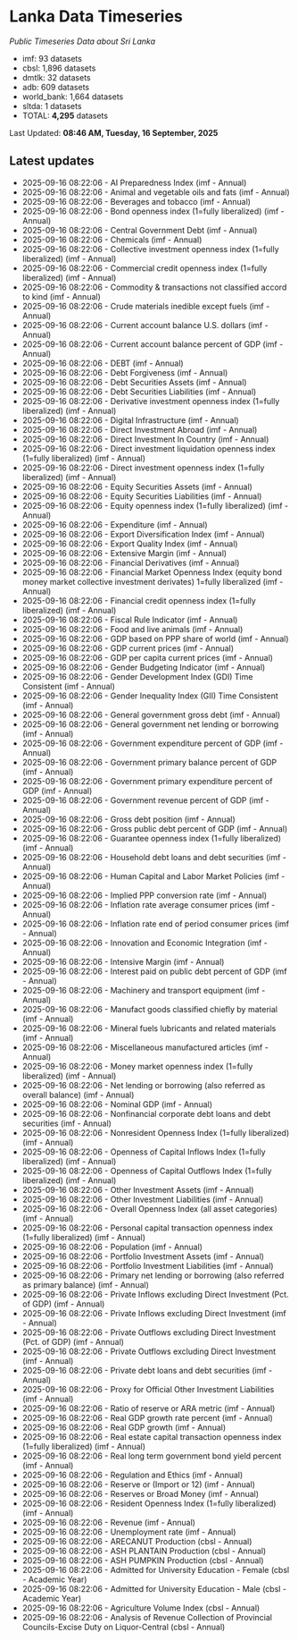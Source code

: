 # Lanka Data Timeseries
*Public Timeseries Data about Sri Lanka*

* imf: 93 datasets
* cbsl: 1,896 datasets
* dmtlk: 32 datasets
* adb: 609 datasets
* world_bank: 1,664 datasets
* sltda: 1 datasets
* TOTAL: **4,295** datasets

Last Updated: **08:46 AM, Tuesday, 16 September, 2025**

## Latest updates

* 2025-09-16 08:22:06 - AI Preparedness Index (imf - Annual)
* 2025-09-16 08:22:06 - Animal and vegetable oils and fats (imf - Annual)
* 2025-09-16 08:22:06 - Beverages and tobacco (imf - Annual)
* 2025-09-16 08:22:06 - Bond openness index (1=fully liberalized) (imf - Annual)
* 2025-09-16 08:22:06 - Central Government Debt (imf - Annual)
* 2025-09-16 08:22:06 - Chemicals (imf - Annual)
* 2025-09-16 08:22:06 - Collective investment openness index (1=fully liberalized) (imf - Annual)
* 2025-09-16 08:22:06 - Commercial credit openness index (1=fully liberalized) (imf - Annual)
* 2025-09-16 08:22:06 - Commodity & transactions not classified accord to kind (imf - Annual)
* 2025-09-16 08:22:06 - Crude materials inedible except fuels (imf - Annual)
* 2025-09-16 08:22:06 - Current account balance U.S. dollars (imf - Annual)
* 2025-09-16 08:22:06 - Current account balance percent of GDP (imf - Annual)
* 2025-09-16 08:22:06 - DEBT (imf - Annual)
* 2025-09-16 08:22:06 - Debt Forgiveness (imf - Annual)
* 2025-09-16 08:22:06 - Debt Securities Assets (imf - Annual)
* 2025-09-16 08:22:06 - Debt Securities Liabilities (imf - Annual)
* 2025-09-16 08:22:06 - Derivative investment openness index (1=fully liberalized) (imf - Annual)
* 2025-09-16 08:22:06 - Digital Infrastructure (imf - Annual)
* 2025-09-16 08:22:06 - Direct Investment Abroad (imf - Annual)
* 2025-09-16 08:22:06 - Direct Investment In Country (imf - Annual)
* 2025-09-16 08:22:06 - Direct investment liquidation openness index (1=fully liberalized) (imf - Annual)
* 2025-09-16 08:22:06 - Direct investment openness index (1=fully liberalized) (imf - Annual)
* 2025-09-16 08:22:06 - Equity Securities Assets (imf - Annual)
* 2025-09-16 08:22:06 - Equity Securities Liabilities (imf - Annual)
* 2025-09-16 08:22:06 - Equity openness index (1=fully liberalized) (imf - Annual)
* 2025-09-16 08:22:06 - Expenditure (imf - Annual)
* 2025-09-16 08:22:06 - Export Diversification Index (imf - Annual)
* 2025-09-16 08:22:06 - Export Quality Index (imf - Annual)
* 2025-09-16 08:22:06 - Extensive Margin (imf - Annual)
* 2025-09-16 08:22:06 - Financial Derivatives (imf - Annual)
* 2025-09-16 08:22:06 - Financial Market Openness Index (equity bond money market collective investment derivates) 1=fully liberalized (imf - Annual)
* 2025-09-16 08:22:06 - Financial credit openness index (1=fully liberalized) (imf - Annual)
* 2025-09-16 08:22:06 - Fiscal Rule Indicator (imf - Annual)
* 2025-09-16 08:22:06 - Food and live animals (imf - Annual)
* 2025-09-16 08:22:06 - GDP based on PPP share of world (imf - Annual)
* 2025-09-16 08:22:06 - GDP current prices (imf - Annual)
* 2025-09-16 08:22:06 - GDP per capita current prices (imf - Annual)
* 2025-09-16 08:22:06 - Gender Budgeting Indicator (imf - Annual)
* 2025-09-16 08:22:06 - Gender Development Index (GDI) Time Consistent (imf - Annual)
* 2025-09-16 08:22:06 - Gender Inequality Index (GII) Time Consistent (imf - Annual)
* 2025-09-16 08:22:06 - General government gross debt (imf - Annual)
* 2025-09-16 08:22:06 - General government net lending or borrowing (imf - Annual)
* 2025-09-16 08:22:06 - Government expenditure percent of GDP (imf - Annual)
* 2025-09-16 08:22:06 - Government primary balance percent of GDP (imf - Annual)
* 2025-09-16 08:22:06 - Government primary expenditure percent of GDP (imf - Annual)
* 2025-09-16 08:22:06 - Government revenue percent of GDP (imf - Annual)
* 2025-09-16 08:22:06 - Gross debt position (imf - Annual)
* 2025-09-16 08:22:06 - Gross public debt percent of GDP (imf - Annual)
* 2025-09-16 08:22:06 - Guarantee openness index (1=fully liberalized) (imf - Annual)
* 2025-09-16 08:22:06 - Household debt loans and debt securities (imf - Annual)
* 2025-09-16 08:22:06 - Human Capital and Labor Market Policies (imf - Annual)
* 2025-09-16 08:22:06 - Implied PPP conversion rate (imf - Annual)
* 2025-09-16 08:22:06 - Inflation rate average consumer prices (imf - Annual)
* 2025-09-16 08:22:06 - Inflation rate end of period consumer prices (imf - Annual)
* 2025-09-16 08:22:06 - Innovation and Economic Integration (imf - Annual)
* 2025-09-16 08:22:06 - Intensive Margin (imf - Annual)
* 2025-09-16 08:22:06 - Interest paid on public debt percent of GDP (imf - Annual)
* 2025-09-16 08:22:06 - Machinery and transport equipment (imf - Annual)
* 2025-09-16 08:22:06 - Manufact goods classified chiefly by material (imf - Annual)
* 2025-09-16 08:22:06 - Mineral fuels lubricants and related materials (imf - Annual)
* 2025-09-16 08:22:06 - Miscellaneous manufactured articles (imf - Annual)
* 2025-09-16 08:22:06 - Money market openness index (1=fully liberalized) (imf - Annual)
* 2025-09-16 08:22:06 - Net lending or borrowing (also referred as overall balance) (imf - Annual)
* 2025-09-16 08:22:06 - Nominal GDP (imf - Annual)
* 2025-09-16 08:22:06 - Nonfinancial corporate debt loans and debt securities (imf - Annual)
* 2025-09-16 08:22:06 - Nonresident Openness Index (1=fully liberalized) (imf - Annual)
* 2025-09-16 08:22:06 - Openness of Capital Inflows Index (1=fully liberalized) (imf - Annual)
* 2025-09-16 08:22:06 - Openness of Capital Outflows Index (1=fully liberalized) (imf - Annual)
* 2025-09-16 08:22:06 - Other Investment Assets (imf - Annual)
* 2025-09-16 08:22:06 - Other Investment Liabilities (imf - Annual)
* 2025-09-16 08:22:06 - Overall Openness Index (all asset categories) (imf - Annual)
* 2025-09-16 08:22:06 - Personal capital transaction openness index (1=fully liberalized) (imf - Annual)
* 2025-09-16 08:22:06 - Population (imf - Annual)
* 2025-09-16 08:22:06 - Portfolio Investment Assets (imf - Annual)
* 2025-09-16 08:22:06 - Portfolio Investment Liabilities (imf - Annual)
* 2025-09-16 08:22:06 - Primary net lending or borrowing (also referred as primary balance) (imf - Annual)
* 2025-09-16 08:22:06 - Private Inflows excluding Direct Investment (Pct. of GDP) (imf - Annual)
* 2025-09-16 08:22:06 - Private Inflows excluding Direct Investment (imf - Annual)
* 2025-09-16 08:22:06 - Private Outflows excluding Direct Investment (Pct. of GDP) (imf - Annual)
* 2025-09-16 08:22:06 - Private Outflows excluding Direct Investment (imf - Annual)
* 2025-09-16 08:22:06 - Private debt loans and debt securities (imf - Annual)
* 2025-09-16 08:22:06 - Proxy for Official Other Investment Liabilities (imf - Annual)
* 2025-09-16 08:22:06 - Ratio of reserve or ARA metric (imf - Annual)
* 2025-09-16 08:22:06 - Real GDP growth rate percent (imf - Annual)
* 2025-09-16 08:22:06 - Real GDP growth (imf - Annual)
* 2025-09-16 08:22:06 - Real estate capital transaction openness index (1=fully liberalized) (imf - Annual)
* 2025-09-16 08:22:06 - Real long term government bond yield percent (imf - Annual)
* 2025-09-16 08:22:06 - Regulation and Ethics (imf - Annual)
* 2025-09-16 08:22:06 - Reserve or (Import or 12) (imf - Annual)
* 2025-09-16 08:22:06 - Reserves or Broad Money (imf - Annual)
* 2025-09-16 08:22:06 - Resident Openness Index (1=fully liberalized) (imf - Annual)
* 2025-09-16 08:22:06 - Revenue (imf - Annual)
* 2025-09-16 08:22:06 - Unemployment rate (imf - Annual)
* 2025-09-16 08:22:06 - ARECANUT Production (cbsl - Annual)
* 2025-09-16 08:22:06 - ASH PLANTAIN Production (cbsl - Annual)
* 2025-09-16 08:22:06 - ASH PUMPKIN Production (cbsl - Annual)
* 2025-09-16 08:22:06 - Admitted for University Education - Female (cbsl - Academic Year)
* 2025-09-16 08:22:06 - Admitted for University Education - Male (cbsl - Academic Year)
* 2025-09-16 08:22:06 - Agriculture Volume Index (cbsl - Annual)
* 2025-09-16 08:22:06 - Analysis of Revenue Collection of Provincial Councils-Excise Duty on Liquor-Central (cbsl - Annual)
